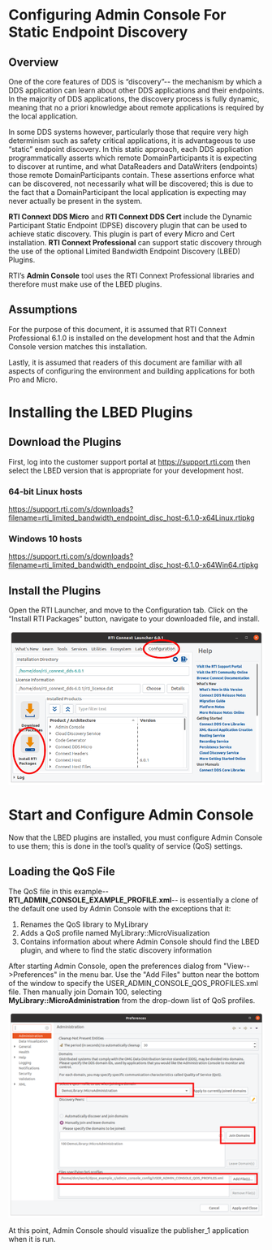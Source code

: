 # Configuring Admin Console For Static Endpoint Discovery

## Overview

One of the core features of DDS is “discovery”-- the mechanism by which a DDS application can learn about other DDS applications and their endpoints. In the majority of DDS applications, the discovery process is fully dynamic, meaning that no a priori knowledge about remote applications is required by the local application.

In some DDS systems however, particularly those that require very high determinism such as safety critical applications, it is advantageous to use “static” endpoint discovery. In this static approach, each DDS application programmatically asserts which remote DomainParticipants it is expecting to discover at runtime, and what DataReaders and DataWriters (endpoints) those remote DomainParticipants contain. These assertions enforce what can be discovered, not necessarily what will be discovered; this is due to the fact that a DomainParticipant the local application is expecting may never actually be present in the system.

**RTI Connext DDS Micro** and **RTI Connext DDS Cert** include the Dynamic Participant Static Endpoint (DPSE) discovery plugin that can be used to achieve static discovery. This plugin is part of every Micro and Cert installation. **RTI Connext Professional** can support static discovery through the use of the optional Limited Bandwidth Endpoint Discovery (LBED) Plugins.

RTI’s **Admin Console** tool uses the RTI Connext Professional libraries and therefore must make use of the LBED plugins.

## Assumptions

For the purpose of this document, it is assumed that RTI Connext Professional 6.1.0 is installed on the development host and that the Admin Console version matches this installation.

Lastly, it is assumed that readers of this document are familiar with all aspects of configuring the environment and building applications for both Pro and Micro.

# Installing the LBED Plugins

## Download the Plugins

First, log into the customer support portal at https://support.rti.com then select the LBED version that is appropriate for your development host.

### 64-bit Linux hosts
https://support.rti.com/s/downloads?filename=rti_limited_bandwidth_endpoint_disc_host-6.1.0-x64Linux.rtipkg
### Windows 10 hosts
https://support.rti.com/s/downloads?filename=rti_limited_bandwidth_endpoint_disc_host-6.1.0-x64Win64.rtipkg

## Install the Plugins
Open the RTI Launcher, and move to the Configuration tab. Click on the “Install RTI Packages” button, navigate to your downloaded file, and install.

![rtilauncher](img/rtilauncher.png)

# Start and Configure Admin Console

Now that the LBED plugins are installed, you must configure Admin Console to use them; this is done in the tool’s quality of service (QoS) settings. 

## Loading the QoS File 

The QoS file in this example-- **RTI_ADMIN_CONSOLE_EXAMPLE_PROFILE.xml**-- is essentially a clone of the default one used by Admin Console with the exceptions that it:

1. Renames the QoS library to MyLibrary
2. Adds a QoS profile named MyLibrary::MicroVisualization
2. Contains information about where Admin Console should find the LBED plugin, and where to find the static discovery information

After starting Admin Console, open the preferences dialog from "View-->Preferences" in the menu bar. Use the "Add Files" button near the bottom of the window to specify the USER_ADMIN_CONSOLE_QOS_PROFILES.xml file. Then manually join Domain 100, selecting **MyLibrary::MicroAdministration** from the drop-down list of QoS profiles.

![set_qos](img/set_qos.png)

At this point, Admin Console should visualize the publisher_1 application when it is run.